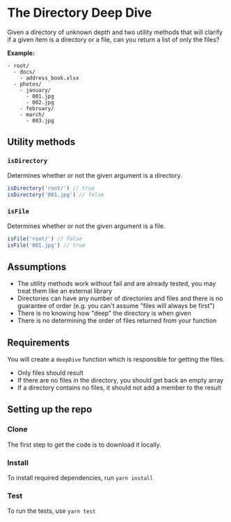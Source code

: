 # The Directory Deep Dive

Given a directory of unknown depth and two utility methods that will clarify if
a given item is a directory or a file, can you return a list of only the files?

**Example:**

```
- root/
  - docs/
    - address_book.xlsx
  - photos/
    - january/
      - 001.jpg
      - 002.jpg
    - february/
    - march/
      - 003.jpg
```

## Utility methods

### `isDirectory`

Determines whether or not the given argument is a directory.

```typescript
isDirectory('root/') // true
isDirectory('001.jpg') // false
```

### `isFile`

Determines whether or not the given argument is a file.

```typescript
isFile('root/') // false
isFile('001.jpg') // true
```

## Assumptions

- The utility methods work without fail and are already tested, you may treat
  them like an external library
- Directories can have any number of directories and files and there is no
  guarantee of order (e.g. you can't assume "files will always be first")
- There is no knowing how "deep" the directory is when given
- There is no determining the order of files returned from your function

## Requirements

You will create a `deepDive` function which is responsible for getting the
files.

- Only files should result
- If there are no files in the directory, you should get back an empty array
- If a directory contains no files, it should not add a member to the result

## Setting up the repo

### Clone

The first step to get the code is to download it locally.

### Install

To install required dependencies, run `yarn install`

### Test

To run the tests, use `yarn test`
